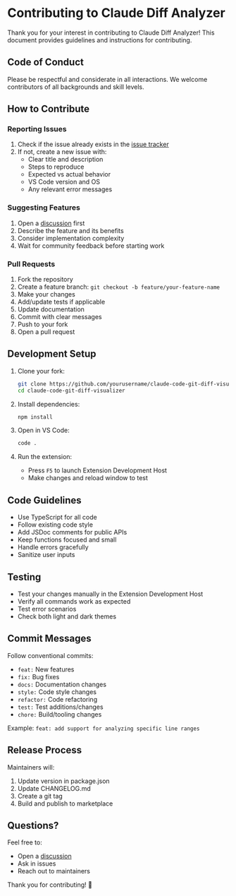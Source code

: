 # Contributing to Claude Diff Analyzer

Thank you for your interest in contributing to Claude Diff Analyzer! This document provides guidelines and instructions for contributing.

## Code of Conduct

Please be respectful and considerate in all interactions. We welcome contributors of all backgrounds and skill levels.

## How to Contribute

### Reporting Issues

1. Check if the issue already exists in the [issue tracker](https://github.com/yourusername/claude-code-git-diff-visualizer/issues)
2. If not, create a new issue with:
   - Clear title and description
   - Steps to reproduce
   - Expected vs actual behavior
   - VS Code version and OS
   - Any relevant error messages

### Suggesting Features

1. Open a [discussion](https://github.com/yourusername/claude-code-git-diff-visualizer/discussions) first
2. Describe the feature and its benefits
3. Consider implementation complexity
4. Wait for community feedback before starting work

### Pull Requests

1. Fork the repository
2. Create a feature branch: `git checkout -b feature/your-feature-name`
3. Make your changes
4. Add/update tests if applicable
5. Update documentation
6. Commit with clear messages
7. Push to your fork
8. Open a pull request

## Development Setup

1. Clone your fork:
   ```bash
   git clone https://github.com/yourusername/claude-code-git-diff-visualizer.git
   cd claude-code-git-diff-visualizer
   ```

2. Install dependencies:
   ```bash
   npm install
   ```

3. Open in VS Code:
   ```bash
   code .
   ```

4. Run the extension:
   - Press `F5` to launch Extension Development Host
   - Make changes and reload window to test

## Code Guidelines

- Use TypeScript for all code
- Follow existing code style
- Add JSDoc comments for public APIs
- Keep functions focused and small
- Handle errors gracefully
- Sanitize user inputs

## Testing

- Test your changes manually in the Extension Development Host
- Verify all commands work as expected
- Test error scenarios
- Check both light and dark themes

## Commit Messages

Follow conventional commits:
- `feat:` New features
- `fix:` Bug fixes
- `docs:` Documentation changes
- `style:` Code style changes
- `refactor:` Code refactoring
- `test:` Test additions/changes
- `chore:` Build/tooling changes

Example: `feat: add support for analyzing specific line ranges`

## Release Process

Maintainers will:
1. Update version in package.json
2. Update CHANGELOG.md
3. Create a git tag
4. Build and publish to marketplace

## Questions?

Feel free to:
- Open a [discussion](https://github.com/yourusername/claude-code-git-diff-visualizer/discussions)
- Ask in issues
- Reach out to maintainers

Thank you for contributing! 🎉